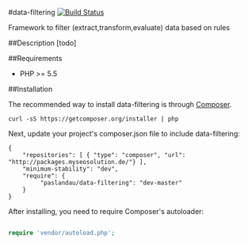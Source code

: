 #data-filtering
[![Build Status](https://travis-ci.org/paslandau/data-filtering.svg?branch=master)](https://travis-ci.org/paslandau/data-filtering)

Framework to filter (extract,transform,evaluate) data based on rules

##Description
[todo]

##Requirements

- PHP >= 5.5

##Installation

The recommended way to install data-filtering is through [Composer](http://getcomposer.org/).

    curl -sS https://getcomposer.org/installer | php

Next, update your project's composer.json file to include data-filtering:

    {
        "repositories": [ { "type": "composer", "url": "http://packages.myseosolution.de/"} ],
        "minimum-stability": "dev",
        "require": {
             "paslandau/data-filtering": "dev-master"
        }
    }

After installing, you need to require Composer's autoloader:
```php

require 'vendor/autoload.php';
```